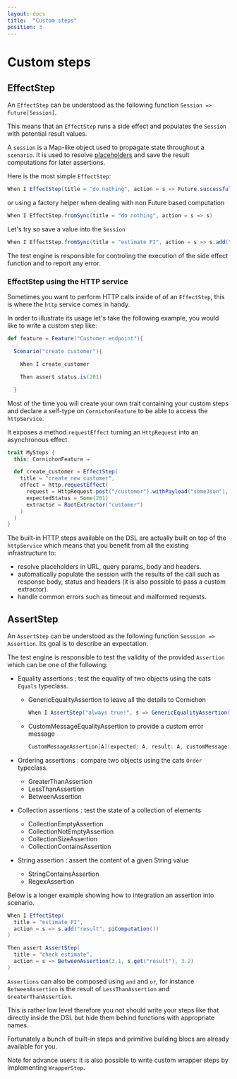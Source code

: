```yaml
---
layout: docs
title:  "Custom steps"
position: 3
---
```


# Custom steps

## EffectStep

An ```EffectStep``` can be understood as the following function ```Session => Future[Session]```.

This means that an ```EffectStep``` runs a side effect and populates the ```Session``` with potential result values.

A ```session``` is a Map-like object used to propagate state throughout a ```scenario```. It is used to resolve [placeholders](#placeholders) and save the result computations for later assertions.

Here is the most simple ```EffectStep```:

```scala
When I EffectStep(title = "do nothing", action = s => Future.successful(s))

```

or using a factory helper when dealing with non Future based computation

```scala
When I EffectStep.fromSync(title = "do nothing", action = s => s)

```

Let's try so save a value into the ```Session```

```scala
When I EffectStep.fromSync(title = "estimate PI", action = s => s.add("result", piComputation())

```

The test engine is responsible for controling the execution of the side effect function and to report any error.


### EffectStep using the HTTP service

Sometimes you want to perform HTTP calls inside of of an ```EffectStep```, this is where the ```http``` service comes in handy.

In order to illustrate its usage let's take the following example, you would like to write a custom step like:

```scala
def feature = Feature("Customer endpoint"){

  Scenario("create customer"){

    When I create_customer

    Then assert status.is(201)

  }
```

Most of the time you will create your own trait containing your custom steps and declare a self-type on ```CornichonFeature``` to be able to access the ```httpService```.

It exposes a method ```requestEffect``` turning an ```HttpRequest``` into an asynchronous effect.

```scala
trait MySteps {
  this: CornichonFeature ⇒

  def create_customer = EffectStep(
    title = "create new customer",
    effect = http.requestEffect(
      request = HttpRequest.post("/customer").withPayload("someJson"),
      expectedStatus = Some(201)
      extractor = RootExtractor("customer")
    )
  )
}

```

The built-in HTTP steps available on the DSL are actually built on top of the ```httpService``` which means that you benefit from all the existing infrastructure to:

- resolve placeholders in URL, query params, body and headers.
- automatically populate the session with the results of the call such as response body, status and headers (it is also possible to pass a custom extractor).
- handle common errors such as timeout and malformed requests.

## AssertStep

An ```AssertStep``` can be understood as the following function ```Sesssion => Assertion```. Its goal is to describe an expectation.

The test engine is responsible to test the validity of the provided ```Assertion``` which can be one of the following:

* Equality assertions : test the equality of two objects using the cats ```Equals``` typeclass.
  * GenericEqualityAssertion to leave all the details to Cornichon

    ```scala
    When I AssertStep("always true!", s => GenericEqualityAssertion(true, true))
    ```

  * CustomMessageEqualityAssertion to provide a custom error message

    ```scala
    CustomMessageAssertion[A](expected: A, result: A, customMessage: A ⇒ String)
    ```

* Ordering assertions : compare two objects using the cats ```Order``` typeclass.
  * GreaterThanAssertion
  * LessThanAssertion
  * BetweenAssertion

* Collection assertions : test the state of a collection of elements
  * CollectionEmptyAssertion
  * CollectionNotEmptyAssertion
  * CollectionSizeAssertion
  * CollectionContainsAssertion

* String assertion : assert the content of a given String value
  * StringContainsAssertion
  * RegexAssertion


Below is a longer example showing how to integration an assertion into scenario.

```scala
When I EffectStep(
  title = "estimate PI",
  action = s => s.add("result", piComputation())
)

Then assert AssertStep(
  title = "check estimate",
  action = s => BetweenAssertion(3.1, s.get("result"), 3.2)
)
```

```Assertions``` can also be composed using ```and``` and ```or```, for instance ```BetweenAssertion``` is the result of ```LessThanAssertion``` and ```GreaterThanAssertion```.

This is rather low level therefore you not should write your steps like that directly inside the DSL but hide them behind functions with appropriate names.

Fortunately a bunch of built-in steps and primitive building blocs are already available for you.

Note for advance users: it is also possible to write custom wrapper steps by implementing ```WrapperStep```.

